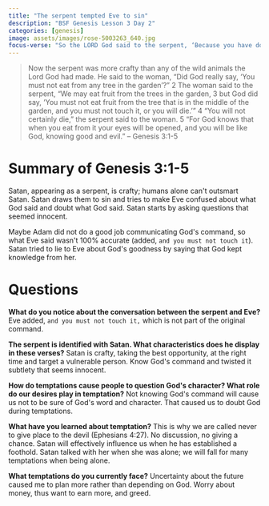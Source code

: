 ```yaml
---
title: "The serpent tempted Eve to sin"
description: "BSF Genesis Lesson 3 Day 2"
categories: [genesis]
image: assets/images/rose-5003263_640.jpg
focus-verse: "So the LORD God said to the serpent, ‘Because you have done this ... I will put enmity between you and the woman, and between your offspring and hers; he will crush your head, and you will strike his heel.’ – Genesis 3:14-15"
---
```


> Now the serpent was more crafty than any of the wild animals the Lord God had made. He said to the woman, “Did God really say, ‘You must not eat from any tree in the garden’?”
> 2 The woman said to the serpent, “We may eat fruit from the trees in the garden, 3 but God did say, ‘You must not eat fruit from the tree that is in the middle of the garden, and you must not touch it, or you will die.’”
> 4 “You will not certainly die,” the serpent said to the woman. 5 “For God knows that when you eat from it your eyes will be opened, and you will be like God, knowing good and evil.” – Genesis 3:1-5

# Summary of Genesis 3:1-5

Satan, appearing as a serpent, is crafty; humans alone can't outsmart Satan. Satan draws them to sin and tries to make Eve confused about what God said and doubt what God said. Satan starts by asking questions that seemed innocent.

Maybe Adam did not do a good job communicating God's command, so what Eve said wasn't 100% accurate (added, `and you must not touch it`). Satan tried to lie to Eve about God's goodness by saying that God kept knowledge from her.

# Questions 

**What do you notice about the conversation between the serpent and Eve?**
Eve added, `and you must not touch it,` which is not part of the original command. 

**The serpent is identified with Satan. What characteristics does he display in these verses?** 
Satan is crafty, taking the best opportunity, at the right time and target a vulnerable person. Know God's command and twisted it subtlety that seems innocent.

**How do temptations cause people to question God's character? What role do our desires play in temptation?**
Not knowing God's command will cause us not to be sure of God's word and character. That caused us to doubt God during temptations.

**What have you learned about temptation?** 
This is why we are called never to give place to the devil (Ephesians 4:27). No discussion, no giving a chance. Satan will effectively influence us when he has established a foothold. Satan talked with her when she was alone; we will fall for many temptations when being alone.

**What temptations do you currently face?** 
Uncertainty about the future caused me to plan more rather than depending on God. Worry about money, thus want to earn more, and greed.
